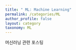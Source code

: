 ```yaml
---
title: " ML: Machine Learning"
permalink: /categories/ML
author_profile: false
layout: category
taxonomy: ML
---
```

  머신러닝 관련 포스팅


